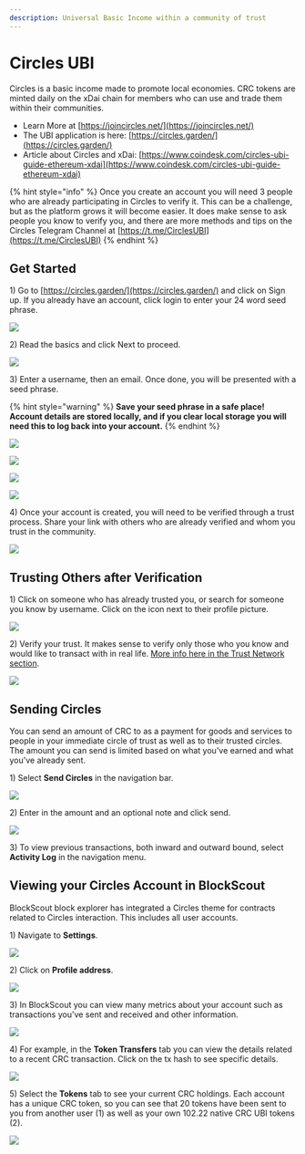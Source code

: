 ```yaml
---
description: Universal Basic Income within a community of trust
---
```


# Circles UBI

Circles is a basic income made to promote local economies. CRC tokens are minted daily on the xDai chain for members who can use and trade them within their communities.

* Learn More at [https://joincircles.net/](https://joincircles.net/)
* The UBI application is here: [https://circles.garden/](https://circles.garden/)
* Article about Circles and xDai: [https://www.coindesk.com/circles-ubi-guide-ethereum-xdai](https://www.coindesk.com/circles-ubi-guide-ethereum-xdai)

{% hint style="info" %}
Once you create an account you will need 3 people who are already participating in Circles to verify it. This can be a challenge, but as the platform grows it will become easier. It does make sense to ask people you know to verify you, and there are more methods and tips on the Circles Telegram Channel at [https://t.me/CirclesUBI](https://t.me/CirclesUBI)
{% endhint %}

## Get Started

1\) Go to [https://circles.garden/](https://circles.garden/) and click on Sign up. If you already have an account, click login to enter your 24 word seed phrase.

![](../../.gitbook/assets/circlesn1.jpg)

2\) Read the basics and click Next to proceed.

![](../../.gitbook/assets/circles-n2.jpg)

3\) Enter a username, then an email. Once done, you will be presented with a seed phrase. 

{% hint style="warning" %}
**Save your seed phrase in a safe place! Account details are stored locally, and if you clear local storage you will need this to log back into your account.**
{% endhint %}

![](../../.gitbook/assets/cusr.jpg)

![](../../.gitbook/assets/cemail.jpg)

![](../../.gitbook/assets/cseed.jpg)

![](../../.gitbook/assets/cphoto%20%281%29%20%281%29.jpg)

4\) Once your account is created, you will need to be verified through a trust process. Share your link with others who are already verified and whom you trust in the community.

![](../../.gitbook/assets/circles-sign1.jpg)

## Trusting Others after Verification

1\) Click on someone who has already trusted you, or search for someone you know by username. Click on the icon next to their profile picture.

![](../../.gitbook/assets/trust1.png)

2\) Verify your trust. It makes sense to verify only those who you know and would like to transact with in real life. [More info here in the Trust Network section](https://joincircles.net/faq).

![](../../.gitbook/assets/circes2.png)

## Sending Circles

You can send an amount of CRC to as a payment for goods and services to people in your immediate circle of trust as well as to their trusted circles. The amount you can send is limited based on what you've earned and what you've already sent.

1\)  Select **Send Circles** in the navigation bar.

![](../../.gitbook/assets/circes3.png)

2\) Enter in the amount and an optional note and click send.

![](../../.gitbook/assets/circes4.png)

3\) To view previous transactions, both inward and outward bound, select **Activity Log** in the navigation menu. 

## Viewing your Circles Account in BlockScout

BlockScout block explorer has integrated a Circles theme for contracts related to Circles interaction. This includes all user accounts. 

1\) Navigate to **Settings**.

![](../../.gitbook/assets/settings1.png)

2\) Click on **Profile address**.

![](../../.gitbook/assets/settings2.png)

3\) In BlockScout you can view many metrics about your account such as transactions you've sent and received and other information.

![](../../.gitbook/assets/settings3.png)

4\) For example, in the **Token Transfers** tab you can view the details related to a recent CRC transaction. Click on the tx hash to see specific details.

![](../../.gitbook/assets/settings4.png)

5\) Select the **Tokens** tab to see your current CRC holdings. Each account has a unique CRC token, so you can see that 20 tokens have been sent to you from another user \(1\) as well as your own 102.22 native CRC UBI tokens \(2\).

![](../../.gitbook/assets/settings5.png)









